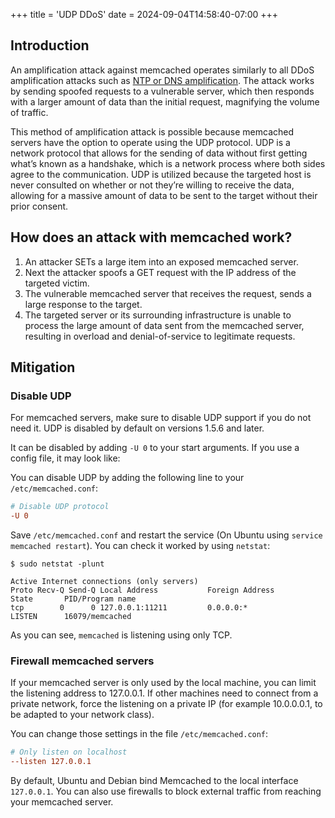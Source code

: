 +++
title = 'UDP DDoS'
date = 2024-09-04T14:58:40-07:00
+++

## Introduction

An amplification attack against memcached operates similarly to all DDoS amplification attacks such as [NTP or DNS amplification](https://en.wikipedia.org/wiki/Denial-of-service_attack#Amplification).
The attack works by sending spoofed requests to a vulnerable server, which then responds with a larger amount of data than the initial request, magnifying the volume of traffic.

This method of amplification attack is possible because memcached servers have the option to operate using the UDP protocol.
UDP is a network protocol that allows for the sending of data without first getting what’s known as a handshake, which is a network process where both sides agree to the communication.
UDP is utilized because the targeted host is never consulted on whether or not they’re willing to receive the data, allowing for a massive amount of data to be sent to the target without their prior consent.

## How does an attack with memcached work?

1. An attacker SETs a large item into an exposed memcached server.
1. Next the attacker spoofs a GET request with the IP address of the targeted victim.
1. The vulnerable memcached server that receives the request, sends a large response to the target.
1. The targeted server or its surrounding infrastructure is unable to process the large amount of data sent from the memcached server, resulting in overload and denial-of-service to legitimate requests.

## Mitigation

### Disable UDP

For memcached servers, make sure to disable UDP support if you do not need it.
UDP is disabled by default on versions 1.5.6 and later.

It can be disabled by adding `-U 0` to your start arguments. If you use a
config file, it may look like:

You can disable UDP by adding the following line to your `/etc/memcached.conf`:

```conf
# Disable UDP protocol
-U 0
```

Save `/etc/memcached.conf` and restart the service (On Ubuntu using `service memcached restart`).
You can check it worked by using `netstat`:

```text
$ sudo netstat -plunt

Active Internet connections (only servers)
Proto Recv-Q Send-Q Local Address           Foreign Address         State       PID/Program name
tcp        0      0 127.0.0.1:11211         0.0.0.0:*               LISTEN      16079/memcached
```

As you can see, `memcached` is listening using only TCP.

### Firewall memcached servers

If your memcached server is only used by the local machine, you can limit the listening address to 127.0.0.1.
If other machines need to connect from a private network, force the listening on a private IP (for example 10.0.0.0.1, to be adapted to your network class).

You can change those settings in the file `/etc/memcached.conf`:

```conf
# Only listen on localhost
--listen 127.0.0.1
```

By default, Ubuntu and Debian bind Memcached to the local interface `127.0.0.1`.
You can also use firewalls to block external traffic from reaching your memcached server.
